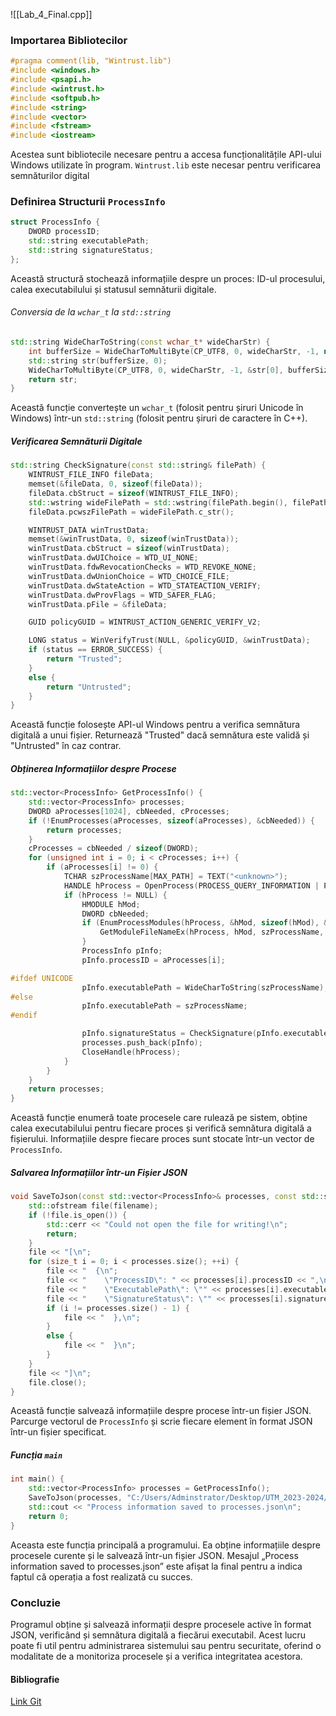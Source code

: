 ![[Lab_4_Final.cpp]]
### Importarea Bibliotecilor
```c++
#pragma comment(lib, "Wintrust.lib")
#include <windows.h>
#include <psapi.h>
#include <wintrust.h>
#include <softpub.h>
#include <string>
#include <vector>
#include <fstream>
#include <iostream>
```
Acestea sunt bibliotecile necesare pentru a accesa funcționalitățile API-ului Windows utilizate în program. `Wintrust.lib` este necesar pentru verificarea semnăturilor digital
### Definirea Structurii `ProcessInfo`
```c++
struct ProcessInfo {
    DWORD processID;
    std::string executablePath;
    std::string signatureStatus;
};
```
Această structură stochează informațiile despre un proces: ID-ul procesului, calea executabilului și statusul semnăturii digitale.
###### Conversia de la `wchar_t` la `std::string`
```c++
std::string WideCharToString(const wchar_t* wideCharStr) {
    int bufferSize = WideCharToMultiByte(CP_UTF8, 0, wideCharStr, -1, nullptr, 0, nullptr, nullptr);
    std::string str(bufferSize, 0);
    WideCharToMultiByte(CP_UTF8, 0, wideCharStr, -1, &str[0], bufferSize, nullptr, nullptr);
    return str;
}
```
Această funcție convertește un `wchar_t` (folosit pentru șiruri Unicode în Windows) într-un `std::string` (folosit pentru șiruri de caractere în C++).
##### Verificarea Semnăturii Digitale
```c++
std::string CheckSignature(const std::string& filePath) {
    WINTRUST_FILE_INFO fileData;
    memset(&fileData, 0, sizeof(fileData));
    fileData.cbStruct = sizeof(WINTRUST_FILE_INFO);
    std::wstring wideFilePath = std::wstring(filePath.begin(), filePath.end());
    fileData.pcwszFilePath = wideFilePath.c_str();

    WINTRUST_DATA winTrustData;
    memset(&winTrustData, 0, sizeof(winTrustData));
    winTrustData.cbStruct = sizeof(winTrustData);
    winTrustData.dwUIChoice = WTD_UI_NONE;
    winTrustData.fdwRevocationChecks = WTD_REVOKE_NONE;
    winTrustData.dwUnionChoice = WTD_CHOICE_FILE;
    winTrustData.dwStateAction = WTD_STATEACTION_VERIFY;
    winTrustData.dwProvFlags = WTD_SAFER_FLAG;
    winTrustData.pFile = &fileData;

    GUID policyGUID = WINTRUST_ACTION_GENERIC_VERIFY_V2;

    LONG status = WinVerifyTrust(NULL, &policyGUID, &winTrustData);
    if (status == ERROR_SUCCESS) {
        return "Trusted";
    }
    else {
        return "Untrusted";
    }
}
```
Această funcție folosește API-ul Windows pentru a verifica semnătura digitală a unui fișier. Returnează "Trusted" dacă semnătura este validă și "Untrusted" în caz contrar.
##### Obținerea Informațiilor despre Procese
```c++
std::vector<ProcessInfo> GetProcessInfo() {
    std::vector<ProcessInfo> processes;
    DWORD aProcesses[1024], cbNeeded, cProcesses;
    if (!EnumProcesses(aProcesses, sizeof(aProcesses), &cbNeeded)) {
        return processes;
    }
    cProcesses = cbNeeded / sizeof(DWORD);
    for (unsigned int i = 0; i < cProcesses; i++) {
        if (aProcesses[i] != 0) {
            TCHAR szProcessName[MAX_PATH] = TEXT("<unknown>");
            HANDLE hProcess = OpenProcess(PROCESS_QUERY_INFORMATION | PROCESS_VM_READ, FALSE, aProcesses[i]);
            if (hProcess != NULL) {
                HMODULE hMod;
                DWORD cbNeeded;
                if (EnumProcessModules(hProcess, &hMod, sizeof(hMod), &cbNeeded)) {
                    GetModuleFileNameEx(hProcess, hMod, szProcessName, sizeof(szProcessName) / sizeof(TCHAR));
                }
                ProcessInfo pInfo;
                pInfo.processID = aProcesses[i];

#ifdef UNICODE
                pInfo.executablePath = WideCharToString(szProcessName);
#else
                pInfo.executablePath = szProcessName;
#endif

                pInfo.signatureStatus = CheckSignature(pInfo.executablePath);
                processes.push_back(pInfo);
                CloseHandle(hProcess);
            }
        }
    }
    return processes;
}
```
Această funcție enumeră toate procesele care rulează pe sistem, obține calea executabilului pentru fiecare proces și verifică semnătura digitală a fișierului. Informațiile despre fiecare proces sunt stocate într-un vector de `ProcessInfo`.
##### Salvarea Informațiilor într-un Fișier JSON
```c++
void SaveToJson(const std::vector<ProcessInfo>& processes, const std::string& filename) {
    std::ofstream file(filename);
    if (!file.is_open()) {
        std::cerr << "Could not open the file for writing!\n";
        return;
    }
    file << "[\n";
    for (size_t i = 0; i < processes.size(); ++i) {
        file << "  {\n";
        file << "    \"ProcessID\": " << processes[i].processID << ",\n";
        file << "    \"ExecutablePath\": \"" << processes[i].executablePath << "\",\n";
        file << "    \"SignatureStatus\": \"" << processes[i].signatureStatus << "\"\n";
        if (i != processes.size() - 1) {
            file << "  },\n";
        }
        else {
            file << "  }\n";
        }
    }
    file << "]\n";
    file.close();
}
```
Această funcție salvează informațiile despre procese într-un fișier JSON. Parcurge vectorul de `ProcessInfo` și scrie fiecare element în format JSON într-un fișier specificat.
##### Funcția `main`
```c++
int main() {
    std::vector<ProcessInfo> processes = GetProcessInfo();
    SaveToJson(processes, "C:/Users/Adminstrator/Desktop/UTM_2023-2024/Sem_II/PMRI/Lab_4/processes.json");
    std::cout << "Process information saved to processes.json\n";
    return 0;
}
```
Aceasta este funcția principală a programului. Ea obține informațiile despre procesele curente și le salvează într-un fișier JSON. Mesajul „Process information saved to processes.json” este afișat la final pentru a indica faptul că operația a fost realizată cu succes.
### Concluzie
Programul obține și salvează informații despre procesele active în format JSON, verificând și semnătura digitală a fiecărui executabil. Acest lucru poate fi util pentru administrarea sistemului sau pentru securitate, oferind o modalitate de a monitoriza procesele și a verifica integritatea acestora.

#### Bibliografie
[Link Git](https://github.com/Xeoga/UTM_2023-2024/tree/main/Sem_II/PMRI/Lab_4)

